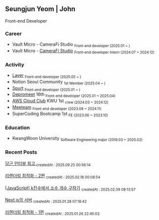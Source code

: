 ## Seungjun Yeom | John

Front-end Developer

### Career

- Vault Micro - CameraFi Studio <sub>Front-end developer (2025.01 ~ )</sub>
- Vault Micro - <a href="https://studio.camerafi.com/ko/about">CameraFi Studio</a> <sub>Front-end developer Intern (2024.07 ~ 2024.12)</sub>

### Activity

- <a href="https://www.layerapp.io/">Layer</a> <sub>Front-end developer (2025.05 ~ )</sub>
- Notion Seoul Community <sub>1st Member (2025.04 ~ )</sub>
- <a href="https://apps.apple.com/kr/app/spurt/id6743025568">Spurt</a> <sub>Front-end developer (2025.01 ~ )</sub>
- <a href="https://www.depromeet.com/about">Depromeet</a> 16th <sub>Front-end developer (2025.01 ~ 2025.04)</sub>
- <a href="https://aws.amazon.com/ko/developer/community/students/cloudclubs/?community-captains-all.sort-by=item.additionalFields.sortPosition&community-captains-all.sort-order=asc&awsf.filter-location=*all&awsf.filter-year=*all">AWS Cloud Club</a> KWU 1st <sub>crew (2024.03 ~ 2024.12)</sub>
- <a href="https://meeteam.co.kr">Meeteam</a> <sub>Front-end developer (2023.08 ~ 2024.11)</sub>
- SuperCoding Bootcamp 1st <sub>FE (2023.06 ~ 2023.10)</sub>

### Education

- KwangWoon University <sub>Software Engineering major (2019.03 ~ 2025.02)</sub>

<!-- <hr />
<!--[![Hits](https://hits.seeyoufarm.com/api/count/incr/badge.svg?url=https%3A%2F%2Fgithub.com%2Fprgmr99&count_bg=%2393D4D5&title_bg=%23555555&icon=&icon_color=%23E7E7E7&title=hits&edge_flat=false)](https://hits.seeyoufarm.com)-->
<!-- <a href="https://github.com/prgmr99/gitanimals">
  <img src="https://render.gitanimals.org/lines/prgmr99?pet-id=3" width="1000" height="160"/>
</a> -->

<!--[![GitGarden](https://gitgarden.marshallku.dev/?user_name=prgmr99)](https://github.com/marshallku/gitgarden) -->

### Recent Posts

<a href=https://yeomyeom.tistory.com/147>당근 인터뷰 회고 </a>
<sub>createdAt : 2025.09.25 00:56:14</sub></br></br>
<a href=https://yeomyeom.tistory.com/146>리렌더링 최적화 - 2편</a>
<sub>createdAt : 2025.02.18 00:08:54</sub></br></br>
<a href=https://yeomyeom.tistory.com/145>[JavaScript] k진수에서 소수 개수 구하기</a>
<sub>createdAt : 2025.02.09 08:13:57</sub></br></br>
<a href=https://yeomyeom.tistory.com/144>Next.js의 서버</a>
<sub>createdAt : 2025.01.28 07:18:42</sub></br></br>
<a href=https://yeomyeom.tistory.com/143>리렌더링 최적화 - 1편</a>
<sub>createdAt : 2025.01.26 22:45:03</sub></br></br>
